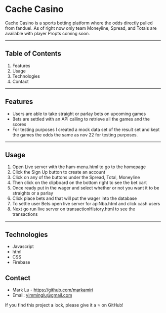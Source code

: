 # Cache Casino

Cache Casino is a sports betting platform where the odds directly pulled from fanduel.
As of right now only team Moneyline, Spread, and Totals are available with player Propts coming soon.

---

## Table of Contents

1. Features
2. Usage
3. Technologies
4. Contact

---

## Features

- Users are able to take straight or parlay bets on upcoming games
- Bets are settled with an API calling to retrieve all the games and the scores
- For testing purposes I created a mock data set of the result set and kept the games the odds the same as nov 22 for testing purposes.

---

## Usage

1. Open Live server with the ham-menu.html to go to the homepage
2. Click the Sign Up button to create an account
3. Click on any of the buttons under the Spread, Total, Moneyline
4. Then click on the clipboard on the bottom right to see the bet cart
5. Once ready put in the wager and select whether or not you want it to be straights or a parlay
6. Click place bets and that will put the wager into the database
7. To settle user Bets open live server for apiNba.html and click cash users
8. Next go run live server on transactionHistory.html to see the transactions

---

## Technologies

- Javascript
- html
- CSS
- Firebase

## Contact

- Mark Lu - https://github.com/markamiri
- Email: yimminglu@gmail.com

If you find this project a lock, please give it a ⭐ on GitHub!

